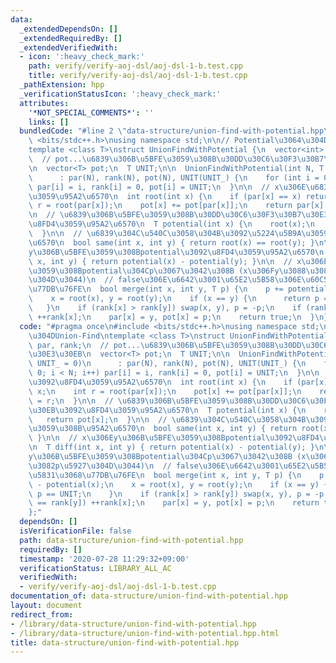 ```yaml
---
data:
  _extendedDependsOn: []
  _extendedRequiredBy: []
  _extendedVerifiedWith:
  - icon: ':heavy_check_mark:'
    path: verify/verify-aoj-dsl/aoj-dsl-1-b.test.cpp
    title: verify/verify-aoj-dsl/aoj-dsl-1-b.test.cpp
  _pathExtension: hpp
  _verificationStatusIcon: ':heavy_check_mark:'
  attributes:
    '*NOT_SPECIAL_COMMENTS*': ''
    links: []
  bundledCode: "#line 2 \"data-structure/union-find-with-potential.hpp\"\n#include\
    \ <bits/stdc++.h>\nusing namespace std;\n\n// Potential\u3064\u304DUnion-Find\n\
    template <class T>\nstruct UnionFindWithPotential {\n  vector<int> par, rank;\n\
    \  // pot...\u6839\u306B\u5BFE\u3059\u308B\u30DD\u30C6\u30F3\u30B7\u30E3\u30EB\
    \n  vector<T> pot;\n  T UNIT;\n\n  UnionFindWithPotential(int N, T UNIT_ = 0)\n\
    \      : par(N), rank(N), pot(N), UNIT(UNIT_) {\n    for (int i = 0; i < N; i++)\
    \ par[i] = i, rank[i] = 0, pot[i] = UNIT;\n  }\n\n  // x\u306E\u6839\u3092\u8FD4\
    \u3059\u95A2\u6570\n  int root(int x) {\n    if (par[x] == x) return x;\n    int\
    \ r = root(par[x]);\n    pot[x] += pot[par[x]];\n    return par[x] = r;\n  }\n\
    \n  // \u6839\u306B\u5BFE\u3059\u308B\u30DD\u30C6\u30F3\u30B7\u30E3\u30EB\u3092\
    \u8FD4\u3059\u95A2\u6570\n  T potential(int x) {\n    root(x);\n    return pot[x];\n\
    \  }\n\n  // \u6839\u304C\u540C\u3058\u304B\u3092\u5224\u5B9A\u3059\u308B\u95A2\
    \u6570\n  bool same(int x, int y) { return root(x) == root(y); }\n\n  // x\u306E\
    y\u306B\u5BFE\u3059\u308Bpotential\u3092\u8FD4\u3059\u95A2\u6570\n  T diff(int\
    \ x, int y) { return potential(x) - potential(y); }\n\n  // x\u306Ey\u306B\u5BFE\
    \u3059\u308Bpotential\u304Cp\u3067\u3042\u308B (x\u306Fy\u3088\u308A\u3082p\u5927\
    \u304D\u3044)\n  // false\u306E\u6642\u3001\u65E2\u5B58\u306E\u60C5\u5831\u3068\
    \u77DB\u76FE\n  bool merge(int x, int y, T p) {\n    p += potential(y) - potential(x);\n\
    \    x = root(x), y = root(y);\n    if (x == y) {\n      return p == UNIT;\n \
    \   }\n    if (rank[x] > rank[y]) swap(x, y), p = -p;\n    if (rank[x] == rank[y])\
    \ ++rank[x];\n    par[x] = y, pot[x] = p;\n    return true;\n  }\n};\n"
  code: "#pragma once\n#include <bits/stdc++.h>\nusing namespace std;\n\n// Potential\u3064\
    \u304DUnion-Find\ntemplate <class T>\nstruct UnionFindWithPotential {\n  vector<int>\
    \ par, rank;\n  // pot...\u6839\u306B\u5BFE\u3059\u308B\u30DD\u30C6\u30F3\u30B7\
    \u30E3\u30EB\n  vector<T> pot;\n  T UNIT;\n\n  UnionFindWithPotential(int N, T\
    \ UNIT_ = 0)\n      : par(N), rank(N), pot(N), UNIT(UNIT_) {\n    for (int i =\
    \ 0; i < N; i++) par[i] = i, rank[i] = 0, pot[i] = UNIT;\n  }\n\n  // x\u306E\u6839\
    \u3092\u8FD4\u3059\u95A2\u6570\n  int root(int x) {\n    if (par[x] == x) return\
    \ x;\n    int r = root(par[x]);\n    pot[x] += pot[par[x]];\n    return par[x]\
    \ = r;\n  }\n\n  // \u6839\u306B\u5BFE\u3059\u308B\u30DD\u30C6\u30F3\u30B7\u30E3\
    \u30EB\u3092\u8FD4\u3059\u95A2\u6570\n  T potential(int x) {\n    root(x);\n \
    \   return pot[x];\n  }\n\n  // \u6839\u304C\u540C\u3058\u304B\u3092\u5224\u5B9A\
    \u3059\u308B\u95A2\u6570\n  bool same(int x, int y) { return root(x) == root(y);\
    \ }\n\n  // x\u306Ey\u306B\u5BFE\u3059\u308Bpotential\u3092\u8FD4\u3059\u95A2\u6570\
    \n  T diff(int x, int y) { return potential(x) - potential(y); }\n\n  // x\u306E\
    y\u306B\u5BFE\u3059\u308Bpotential\u304Cp\u3067\u3042\u308B (x\u306Fy\u3088\u308A\
    \u3082p\u5927\u304D\u3044)\n  // false\u306E\u6642\u3001\u65E2\u5B58\u306E\u60C5\
    \u5831\u3068\u77DB\u76FE\n  bool merge(int x, int y, T p) {\n    p += potential(y)\
    \ - potential(x);\n    x = root(x), y = root(y);\n    if (x == y) {\n      return\
    \ p == UNIT;\n    }\n    if (rank[x] > rank[y]) swap(x, y), p = -p;\n    if (rank[x]\
    \ == rank[y]) ++rank[x];\n    par[x] = y, pot[x] = p;\n    return true;\n  }\n\
    };"
  dependsOn: []
  isVerificationFile: false
  path: data-structure/union-find-with-potential.hpp
  requiredBy: []
  timestamp: '2020-07-28 11:29:32+09:00'
  verificationStatus: LIBRARY_ALL_AC
  verifiedWith:
  - verify/verify-aoj-dsl/aoj-dsl-1-b.test.cpp
documentation_of: data-structure/union-find-with-potential.hpp
layout: document
redirect_from:
- /library/data-structure/union-find-with-potential.hpp
- /library/data-structure/union-find-with-potential.hpp.html
title: data-structure/union-find-with-potential.hpp
---
```

